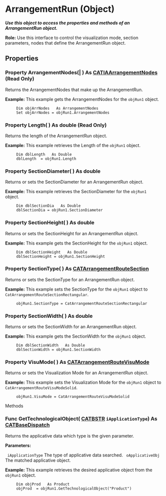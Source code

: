 # ArrangementRun (Object)

**_Use this object to access the properties and methods of an ArrangementRun object._**

**Role:** Use this interface to control the visualization mode, section parameters, nodes that define the ArrangementRun object.

## Properties

### Property **ArrangementNodes**(| ) As [CATIAArrangementNodes](../CATArrangementInterfaces/interface_ArrangementNodes_54698.md) (Read Only)

   Returns the ArrangementNodes that make up the ArrangementRun.

**Example:**      This example gets the ArrangementNodes for the `objRun1` object.

```VBScript
     Dim objArrNodes   As ArrangementNodes
     Set objArrNodes = objRun1.ArrangementNodes

```

### Property **Length**( ) As double (Read Only)

   Returns the length of the ArrangementRun object.

**Example:**      This example retrieves the Length of the `objRun1` object.

```VBScript
     Dim dblLength   As Double
     dblLength  = objRun1.Length

```

### Property **SectionDiameter**( ) As double

   Returns or sets the SectionDiameter for an ArrangementRun object.

**Example:**      This example retrieves the SectionDiameter for the `objRun1` object.

```VBScript
     Dim dblSectionDia   As Double
     dblSectionDia = objRun1.SectionDiameter

```

### Property **SectionHeight**( ) As double

   Returns or sets the SectionHeight for an ArrangementRun object.

**Example:**      This example gets the SectionHeight for the `objRun1` object.

```VBScript
     Dim dblSectionHeight   As Double
     dblSectionHeight = objRun1.SectionHeight

```

### Property **SectionType**( ) As [CATArrangementRouteSection](../CATArrangementInterfaces/enum_CATArrangementRouteSection_141224.md)

   Returns or sets the SectionType for an ArrangementRun object.

**Example:**      This example sets the SectionType for the `objRun1` object to `CatArrangementRouteSectionRectangular`.

```VBScript
     objRun1.SectionType = CatArrangementRouteSectionRectangular

```

### Property **SectionWidth**( ) As double

   Returns or sets the SectionWidth for an ArrangementRun object.

**Example:**      This example gets the SectionWidth for the `objRun1` object.

```VBScript
     Dim dblSectionWidth   As Double
     dblSectionWidth = objRun1.SectionWidth

```

### Property **VisuMode**( ) As [CATArrangementRouteVisuMode](../CATArrangementInterfaces/enum_CATArrangementRouteVisuMode_150809.md)

   Returns or sets the Visualization Mode for an ArrangementRun object.

**Example:**      This example sets the Visualization Mode for the `objRun1` object to `CatArrangementRouteVisuModeSolid`.

```VBScript
     objRun1.VisuMode = CatArrangementRouteVisuModeSolid

```

Methods

### Func **GetTechnologicalObject**( [CATBSTR](../System/typedef_CATBSTR_8129.md)  `iApplicationType`) As [CATBaseDispatch](../System/interface_CATBaseDispatch_45333.md)

   Returns the applicative data which type is the given parameter.

**Parameters:**

` iApplicationType`      The type of applicative data searched.
` oApplicativeObj`      The matched applicative object.

**Example:**      This example retrieves the desired applicative object from the `objRun1` object.

```VBScript
     Dim objProd   As Product
     objProd  = objRun1.GetTechnologicalObject("Product")

```